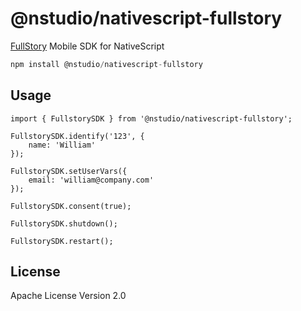 # @nstudio/nativescript-fullstory

[FullStory](https://www.fullstory.com/) Mobile SDK for NativeScript

```javascript
npm install @nstudio/nativescript-fullstory
```

## Usage

```
import { FullstorySDK } from '@nstudio/nativescript-fullstory';

FullstorySDK.identify('123', {
    name: 'William'
});

FullstorySDK.setUserVars({
    email: 'william@company.com'
});

FullstorySDK.consent(true);

FullstorySDK.shutdown();

FullstorySDK.restart();
```

## License

Apache License Version 2.0
